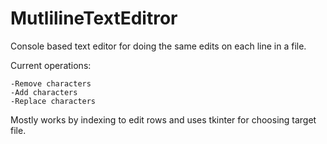 # MutlilineTextEditror
Console based text editor for doing the same edits on each line in a file.

Current operations:
```
-Remove characters
-Add characters
-Replace characters
```
Mostly works by indexing to edit rows and uses tkinter for choosing target file.

